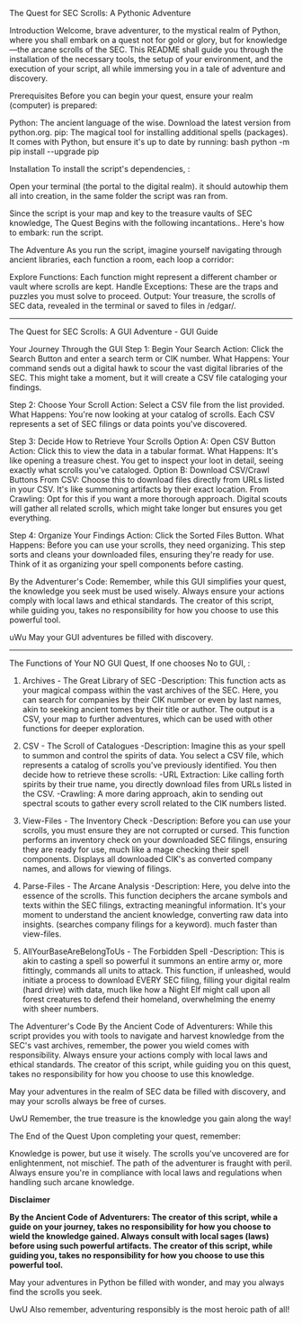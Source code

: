 The Quest for SEC Scrolls: A Pythonic Adventure

Introduction
Welcome, brave adventurer, to the mystical realm of Python, where you shall embark on a quest not for gold or glory, but for knowledge—the arcane scrolls of the SEC. This README shall guide you through the installation of the necessary tools, the setup of your environment, and the execution of your script, all while immersing you in a tale of adventure and discovery.

Prerequisites
Before you can begin your quest, ensure your realm (computer) is prepared:

Python: The ancient language of the wise. Download the latest version from python.org. 
pip: The magical tool for installing additional spells (packages). 
It comes with Python, but ensure it's up to date by running:
bash
python -m pip install --upgrade pip

Installation
To install the script's dependencies, :

Open your terminal (the portal to the digital realm).
it should autowhip them all into creation, in the same folder the script was ran from.

Since the script is your map and key to the treasure vaults of SEC knowledge,
The Quest Begins with the following incantations..
Here's how to embark:
run the script.

The Adventure
As you run the script, imagine yourself navigating through ancient libraries, each function a room, each loop a corridor:

Explore Functions: Each function might represent a different chamber or vault where scrolls are kept.
Handle Exceptions: These are the traps and puzzles you must solve to proceed.
Output: Your treasure, the scrolls of SEC data, revealed in the terminal or saved to files in /edgar/.

--------------------------------------------------------------------------------------------------------------------------------------------------------------------------------------

The Quest for SEC Scrolls: A GUI Adventure - GUI Guide

Your Journey Through the GUI
Step 1: Begin Your Search
  Action: Click the Search Button and enter a search term or CIK number.
  What Happens: Your command sends out a digital hawk to scour the vast digital libraries of the SEC. This might take a moment, but it will create a CSV file cataloging your findings.

Step 2: Choose Your Scroll
  Action: Select a CSV file from the list provided.
  What Happens: You're now looking at your catalog of scrolls. Each CSV represents a set of SEC filings or data points you've discovered.

Step 3: Decide How to Retrieve Your Scrolls
  Option A: Open CSV Button
  Action: Click this to view the data in a tabular format.
  What Happens: It's like opening a treasure chest. You get to inspect your loot in detail, seeing exactly what scrolls you've cataloged.
  Option B: Download CSV/Crawl Buttons
  From CSV: Choose this to download files directly from URLs listed in your CSV. It's like summoning artifacts by their exact location.
  From Crawling: Opt for this if you want a more thorough approach. Digital scouts will gather all related scrolls, which might take longer but ensures you get everything.

Step 4: Organize Your Findings
  Action: Click the Sorted Files Button.
  What Happens: Before you can use your scrolls, they need organizing. This step sorts and cleans your downloaded files, ensuring they're ready for use. Think of it as organizing your spell components before casting.

By the Adventurer's Code: Remember, while this GUI simplifies your quest, the knowledge you seek must be used wisely. Always ensure your actions comply with local laws and ethical standards. The creator of this script, while guiding you, takes no responsibility for how you choose to use this powerful tool.

uWu May your GUI adventures be filled with discovery.

--------------------------------------------------------------------------------------------------------------------------------------------------------------------------------------

The Functions of Your NO GUI Quest, If one chooses No to GUI, :

1. Archives - The Great Library of SEC
-Description: This function acts as your magical compass within the vast archives of the SEC. Here, you can search for companies by their CIK number or even by last names, akin to seeking ancient tomes by their title or author. The output is a CSV, your map to further adventures, which can be used with other functions for deeper exploration.

2. CSV - The Scroll of Catalogues
-Description: Imagine this as your spell to summon and control the spirits of data. You select a CSV file, which represents a catalog of scrolls you've previously identified.
  You then decide how to retrieve these scrolls:
    -URL Extraction: Like calling forth spirits by their true name, you directly download files from URLs listed in the CSV.
    -Crawling: A more daring approach, akin to sending out spectral scouts to gather every scroll related to the CIK numbers listed.

3. View-Files - The Inventory Check
-Description: Before you can use your scrolls, you must ensure they are not corrupted or cursed. This function performs an inventory check on your downloaded SEC filings, ensuring they are ready for use, much like a mage checking their spell components. Displays all downloaded CIK's as converted company names, and allows for viewing of filings.

4. Parse-Files - The Arcane Analysis
-Description: Here, you delve into the essence of the scrolls. This function deciphers the arcane symbols and texts within the SEC filings, extracting meaningful information. It's your moment to understand the ancient knowledge, converting raw data into insights. (searches company filings for a keyword).
much faster than view-files.

69. AllYourBaseAreBelongToUs - The Forbidden Spell
-Description: This is akin to casting a spell so powerful it summons an entire army or, more fittingly, commands all units to attack. This function, if unleashed, would initiate a process to download EVERY SEC filing, filling your digital realm (hard drive) with data, much like how a Night Elf might call upon all forest creatures to defend their homeland, overwhelming the enemy with sheer numbers.

The Adventurer's Code
By the Ancient Code of Adventurers: While this script provides you with tools to navigate and harvest knowledge from the SEC's vast archives, remember, the power you wield comes with responsibility. Always ensure your actions comply with local laws and ethical standards. The creator of this script, while guiding you on this quest, takes no responsibility for how you choose to use this knowledge.

May your adventures in the realm of SEC data be filled with discovery, and may your scrolls always be free of curses.

UwU Remember, the true treasure is the knowledge you gain along the way!

The End of the Quest
Upon completing your quest, remember:

Knowledge is power, but use it wisely. The scrolls you've uncovered are for enlightenment, not mischief.
The path of the adventurer is fraught with peril. Always ensure you're in compliance with local laws and regulations when handling such arcane knowledge.

**Disclaimer**

**By the Ancient Code of Adventurers: The creator of this script, while a guide on your journey, takes no responsibility for how you choose to wield the knowledge gained. Always consult with local sages (laws) before using such powerful artifacts. The creator of this script, while guiding you, takes no responsibility for how you choose to use this powerful tool.**

May your adventures in Python be filled with wonder, and may you always find the scrolls you seek.

UwU Also remember, adventuring responsibly is the most heroic path of all!

